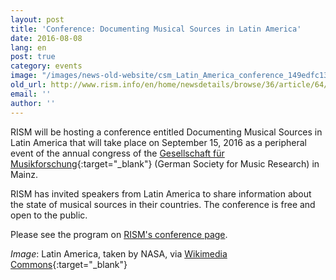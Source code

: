 ```yaml
---
layout: post
title: 'Conference: Documenting Musical Sources in Latin America'
date: 2016-08-08
lang: en
post: true
category: events
image: "/images/news-old-website/csm_Latin_America_conference_149edfc135.jpg"
old_url: http://www.rism.info/en/home/newsdetails/browse/36/article/64/conference-documenting-musical-sources-in-latin-america.html
email: ''
author: ''
---
```


RISM will be hosting a conference entitled Documenting Musical Sources in Latin America that will take place on September 15, 2016 as a peripheral event of the annual congress of the [Gesellschaft für Musikforschung](https://web.archive.org/web/20200812201036/https://www.gfm2016.uni-mainz.de/){:target="_blank"} (German Society for Music Research) in Mainz.

RISM has invited speakers from Latin America to share information about the state of musical sources in their countries. The conference is free and open to the public.

Please see the program on [RISM's conference page](/publications/conferences/latin-america-conference-2016.html).

_Image_: Latin America, taken by NASA, via [Wikimedia Commons](https://commons.wikimedia.org/wiki/File:Latin_America_terrain.jpg){:target="_blank"}
